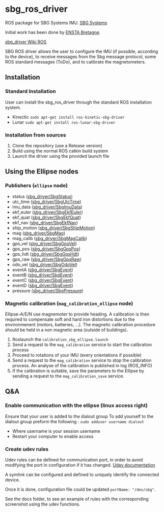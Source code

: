 # sbg_ros_driver
ROS package for SBG Systems IMU.  [SBG Systems](https://www.sbg-systems.com/)

Initial work has been done by [ENSTA Bretagne](https://github.com/ENSTABretagneRobotics).

[sbg_driver Wiki ROS](http://wiki.ros.org/sbg_driver)

SBG ROS driver allows the user to configure the IMU (if possible, according to the device), to receive messages from the Sbg message protocol, some ROS standard messages (ToDo), and to calibrate the magnetometers.

## Installation
### Standard Installation
User can install the sbg_ros_driver through the standard ROS installation system.
* Kinectic
```sudo apt-get install ros-kinetic-sbg-driver```
* Lunar
```sudo apt-get install ros-lunar-sbg-driver```

### Installation from sources
1. Clone the repository (use a Release version)
2. Build using the normal ROS catkin build system
3. Launch the driver using the provided launch file

## Using the Ellipse nodes
### Publishers (`ellipse` node)
  * status ([sbg_driver/SbgStatus](http://docs.ros.org/api/sbg_driver/html/msg/SbgStatus.html))
  * utc_time ([sbg_driver/SbgUtcTime](http://docs.ros.org/api/sbg_driver/html/msg/SbgUtcTime.html))
  * imu_data ([sbg_driver/SbgImuData](http://docs.ros.org/api/sbg_driver/html/msg/SbgImuData.html))
  * ekf_euler ([sbg_driver/SbgEkfEuler](http://docs.ros.org/api/sbg_driver/html/msg/SbgEkfEuler.html))
  * ekf_quat ([sbg_driver/SbgEkfQuat](http://docs.ros.org/api/sbg_driver/html/msg/SbgEkfQuat.html))
  * ekf_nav ([sbg_driver/SbgEkfNav](http://docs.ros.org/api/sbg_driver/html/msg/SbgEkfNav.html))
  * ship_motion ([sbg_driver/SbgShipMotion](http://docs.ros.org/api/sbg_driver/html/msg/SbgShipMotion.html))
  * mag ([sbg_driver/SbgMag](http://docs.ros.org/api/sbg_driver/html/msg/SbgMag.html))
  * mag_calib ([sbg_driver/SbgMagCalib](http://docs.ros.org/api/sbg_driver/html/msg/SbgMagCalib.html))
  * gps_vel ([sbg_driver/SbgGpsVel](http://docs.ros.org/api/sbg_driver/html/msg/SbgGpsVel.html))
  * gps_pos ([sbg_driver/SbgGpsPos](http://docs.ros.org/api/sbg_driver/html/msg/SbgGpsPos.html))
  * gps_hdt ([sbg_driver/SbgGpsHdt](http://docs.ros.org/api/sbg_driver/html/msg/SbgGpsHdt.html))
  * gps_raw ([sbg_driver/SbgGpsRaw](http://docs.ros.org/api/sbg_driver/html/msg/SbgGpsRaw.html))
  * odo_vel ([sbg_driver/SbgOdoVel](http://docs.ros.org/api/sbg_driver/html/msg/SbgOdoVel.html))
  * eventA ([sbg_driver/SbgEvent](http://docs.ros.org/api/sbg_driver/html/msg/SbgEvent.html))
  * eventB ([sbg_driver/SbgEvent](http://docs.ros.org/api/sbg_driver/html/msg/SbgEvent.html))
  * eventC ([sbg_driver/SbgEvent](http://docs.ros.org/api/sbg_driver/html/msg/SbgEvent.html))
  * eventD ([sbg_driver/SbgEvent](http://docs.ros.org/api/sbg_driver/html/msg/SbgEvent.html))
  * pressure ([sbg_driver/SbgPressure](http://docs.ros.org/api/sbg_driver/html/msg/SbgPressure.html))

### Magnetic calibration (`mag_calibration_ellipse` node)
Ellipse-A/E/N use magnemoter to provide heading. A calibration is then required to compensate soft and hard iron distortions due to the environmenent (motors, batteries, ...). The magnetic calibration procedure should be held in a non magnetic area (outside of buildings).
1. Roslaunch the `calibration_sbg_ellipse.launch` 
2. Send a request to the `mag_calibration` service to start the calibration process
3. Proceed to rotations of your IMU (every orientations if possible)
3. Send a request to the `mag_calibration` service to stop the calibration process. An analyse of the calibration is published in log (ROS_INFO)
4. If the calibration is suitable, save the parameters to the Ellipse by sending a request to the `mag_calibration_save` service.

## Q&A
### Enable communication with the ellipse (linux access right)
Ensure that your user is added to the dialout group
To add yourself to the dialout group preform the following :
```sudo adduser username dialout```
  * Where username is your session username
  * Restart your computer to enable access

### Create udev rules
Udev rules can be defined for communication port, in order to avoid modifying the port in configuration if it has changed.
[Udev documentation](https://wiki.debian.org/udev)

A symlink can be configured and defined to uniquely identify the connected device. 

Once it is done, configuration file could be updated `portName: "/dev/sbg"`.

See the docs folder, to see an example of rules with the corresponding screenshot using the udev functions.